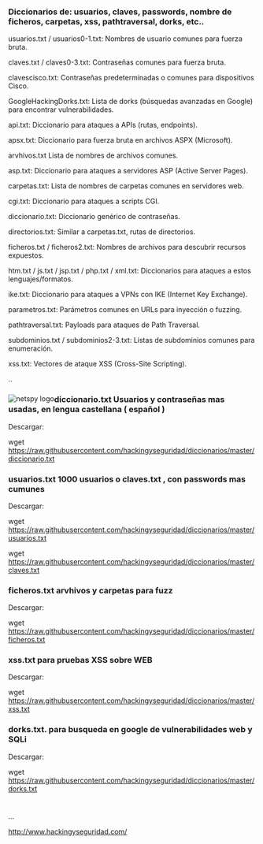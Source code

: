 ### Diccionarios de: usuarios, claves, passwords, nombre de ficheros, carpetas, xss, pathtraversal, dorks, etc..

usuarios.txt / usuarios0-1.txt: Nombres de usuario comunes para fuerza bruta.

claves.txt / claves0-3.txt: Contraseñas comunes para fuerza bruta.

clavescisco.txt: Contraseñas predeterminadas o comunes para dispositivos Cisco.

GoogleHackingDorks.txt: Lista de dorks (búsquedas avanzadas en Google) para encontrar vulnerabilidades.

api.txt: Diccionario para ataques a APIs (rutas, endpoints).

apsx.txt: Diccionario para fuerza bruta en archivos ASPX (Microsoft).

arvhivos.txt Lista de nombres de archivos comunes.

asp.txt: Diccionario para ataques a servidores ASP (Active Server Pages).

carpetas.txt: Lista de nombres de carpetas comunes en servidores web.

cgi.txt: Diccionario para ataques a scripts CGI.

diccionario.txt: Diccionario genérico de contraseñas.

directorios.txt: Similar a carpetas.txt, rutas de directorios.

ficheros.txt / ficheros2.txt: Nombres de archivos para descubrir recursos expuestos.

htm.txt / js.txt / jsp.txt / php.txt / xml.txt: Diccionarios para ataques a estos lenguajes/formatos.

ike.txt: Diccionario para ataques a VPNs con IKE (Internet Key Exchange).

parametros.txt: Parámetros comunes en URLs para inyección o fuzzing.

pathtraversal.txt: Payloads para ataques de Path Traversal.

subdominios.txt / subdominios2-3.txt: Listas de subdominios comunes para enumeración.

xss.txt: Vectores de ataque XSS (Cross-Site Scripting).

..


###
<img style="float:left" alt="netspy logo" src="https://github.com/hackingyseguridad/diccionarios/blob/master/25pass.png">

### diccionario.txt Usuarios y contraseñas mas usadas, en lengua castellana ( español ) 

Descargar:

wget https://raw.githubusercontent.com/hackingyseguridad/diccionarios/master/diccionario.txt

### usuarios.txt  1000 usuarios o claves.txt , con passwords mas cumunes

Descargar:

wget https://raw.githubusercontent.com/hackingyseguridad/diccionarios/master/usuarios.txt

wget https://raw.githubusercontent.com/hackingyseguridad/diccionarios/master/claves.txt

### ficheros.txt  arvhivos y carpetas para fuzz

Descargar:

wget https://raw.githubusercontent.com/hackingyseguridad/diccionarios/master/ficheros.txt

### xss.txt para pruebas XSS sobre WEB

Descargar:

wget https://raw.githubusercontent.com/hackingyseguridad/diccionarios/master/xss.txt

### dorks.txt. para busqueda en google de vulnerabilidades web y SQLi

Descargar:

wget https://raw.githubusercontent.com/hackingyseguridad/diccionarios/master/dorks.txt

#
...



http://www.hackingyseguridad.com/

#
